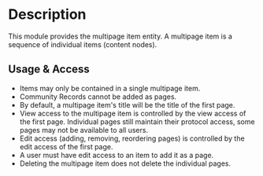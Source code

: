 # Description
This module provides the multipage item entity. A multipage item is a sequence of individual items (content nodes).

## Usage & Access
* Items may only be contained in a single multipage item.
* Community Records cannot be added as pages.
* By default, a multipage item's title will be the title of the first page.
* View access to the multipage item is controlled by the view access of the first page. Individual pages still maintain their protocol access, some pages may not be available to all users.
* Edit access (adding, removing, reordering pages) is controlled by the edit access of the first page.
* A user must have edit access to an item to add it as a page.
* Deleting the multipage item does not delete the individual pages.
